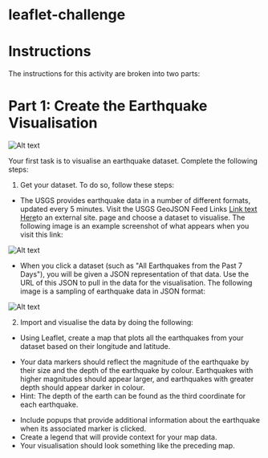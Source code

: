 # leaflet-challenge
# Instructions

The instructions for this activity are broken into two parts:
# Part 1: Create the Earthquake Visualisation

![Alt text](https://static.bc-edx.com/data/dla-1-2/m15/lms/img/2-BasicMap.jpg)

Your first task is to visualise an earthquake dataset. Complete the following steps:
1. Get your dataset. To do so, follow these steps:
* The USGS provides earthquake data in a number of different formats, updated every 5 minutes. Visit the USGS GeoJSON Feed Links [Link text Here](https://earthquake.usgs.gov/earthquakes/feed/v1.0/geojson.php)to an external site. page and choose a dataset to visualise. The following image is an example screenshot of what appears when you visit this link:

![Alt text](https://static.bc-edx.com/data/dla-1-2/m15/lms/img/3-Data.jpg)

* When you click a dataset (such as "All Earthquakes from the Past 7 Days"), you will be given a JSON representation of that data. Use the URL of this JSON to pull in the data for the visualisation. The following image is a sampling of earthquake data in JSON format:

![Alt text](https://static.bc-edx.com/data/dla-1-2/m15/lms/img/4-JSON.jpg)

2. Import and visualise the data by doing the following:
* Using Leaflet, create a map that plots all the earthquakes from your dataset based on their longitude and latitude.
- Your data markers should reflect the magnitude of the earthquake by their size and the depth of the earthquake by colour. Earthquakes with higher magnitudes should appear larger, and earthquakes with greater depth should appear darker in colour.
- Hint: The depth of the earth can be found as the third coordinate for each earthquake.
* Include popups that provide additional information about the earthquake when its associated marker is clicked.
* Create a legend that will provide context for your map data.
* Your visualisation should look something like the preceding map.